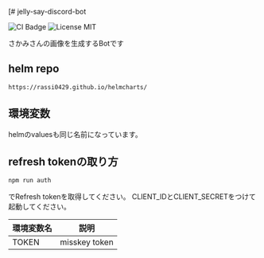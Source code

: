 [# jelly-say-discord-bot

![CI Badge](https://github.com/rassi0429/sakami-say-bot/actions/workflows/docker-build-release.yaml/badge.svg)
![License MIT](https://img.shields.io/github/license/rassi0429/sakami-say-bot)

さかみさんの画像を生成するBotです

## helm repo

`https://rassi0429.github.io/helmcharts/`

## 環境変数

helmのvaluesも同じ名前になっています。

## refresh tokenの取り方

```bash
npm run auth
```
でRefresh tokenを取得してください。
CLIENT_IDとCLIENT_SECRETをつけて起動してください。

| 環境変数名 | 説明            |
|-------|---------------|
| TOKEN | misskey token |
